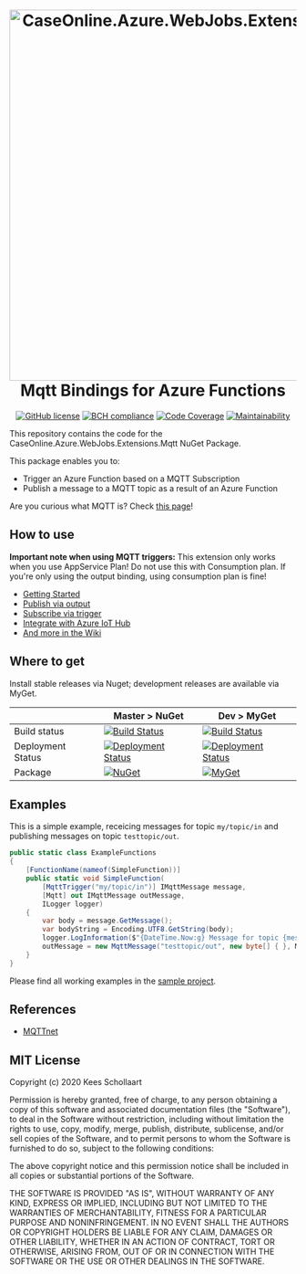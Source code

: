 <h1 align="center">

<img src="https://raw.githubusercontent.com/keesschollaart81/CaseOnline.Azure.WebJobs.Extensions.Mqtt/master/readme_banner.png" width=650 alt="CaseOnline.Azure.WebJobs.Extensions.Mqtt"/>
<br/>
Mqtt Bindings for Azure Functions
</h1>

<div align="center">

[![GitHub license](https://img.shields.io/badge/license-MIT-blue.svg)](https://github.com/keesschollaart81/CaseOnline.Azure.WebJobs.Extensions.Mqtt/blob/master/LICENSE)
[![BCH compliance](https://bettercodehub.com/edge/badge/keesschollaart81/CaseOnline.Azure.WebJobs.Extensions.Mqtt?branch=master)](https://bettercodehub.com/)
[![Code Coverage](https://sonarcloud.io/api/project_badges/measure?project=CaseOnline.Azure.WebJobs.Extensions.Mqtt&metric=coverage)](https://sonarcloud.io/dashboard?id=CaseOnline.Azure.WebJobs.Extensions.Mqtt)
[![Maintainability](https://sonarcloud.io/api/project_badges/measure?project=CaseOnline.Azure.WebJobs.Extensions.Mqtt&metric=sqale_rating)]()
</div>

This repository contains the code for the CaseOnline.Azure.WebJobs.Extensions.Mqtt NuGet Package. 

This package enables you to:

* Trigger an Azure Function based on a MQTT Subscription
* Publish a message to a MQTT topic as a result of an Azure Function

Are you curious what MQTT is? Check [this page](http://mqtt.org/faq)!

## How to use

**Important note when using MQTT triggers:** This extension only works when you use AppService Plan! Do not use this with Consumption plan. If you're only using the output binding, using consumption plan is fine!

* [Getting Started](/../../wiki/Getting-started)
* [Publish via output](/../../wiki/Publish-via-output)
* [Subscribe via trigger](/../../wiki/Subscribe-via-trigger)
* [Integrate with Azure IoT Hub](/../../wiki/Azure-IoT-Hub)
* [And more in the Wiki](/../../wiki)

## Where to get

Install stable releases via Nuget; development releases are available via MyGet.

|                     | Master > NuGet | Dev > MyGet |
|--------------------------------|-----------------|-----------------|
| Build status |  [![Build Status](https://caseonline.visualstudio.com/CaseOnline.Azure.WebJobs.Extensions.Mqtt/_apis/build/status/CaseOnline.Azure.WebJobs.Extensions.Mqtt?branchName=master)](https://caseonline.visualstudio.com/CaseOnline.Azure.WebJobs.Extensions.Mqtt/_build/index?definitionId=11)   | [![Build Status](https://caseonline.visualstudio.com/CaseOnline.Azure.WebJobs.Extensions.Mqtt/_apis/build/status/CaseOnline.Azure.WebJobs.Extensions.Mqtt?branchName=dev)](https://caseonline.visualstudio.com/CaseOnline.Azure.WebJobs.Extensions.Mqtt/_build/index?definitionId=11)
| Deployment Status | [![Deployment Status](https://caseonline.vsrm.visualstudio.com/_apis/public/Release/badge/4df87c38-5691-4d04-8373-46c830209b7e/1/2)](https://caseonline.visualstudio.com/CaseOnline.Azure.WebJobs.Extensions.Mqtt/_releases2?definitionId=1)|[![Deployment Status](https://caseonline.vsrm.visualstudio.com/_apis/public/Release/badge/4df87c38-5691-4d04-8373-46c830209b7e/1/3)](https://caseonline.visualstudio.com/CaseOnline.Azure.WebJobs.Extensions.Mqtt/_releases2?definitionId=1)|
| Package | [![NuGet](https://img.shields.io/nuget/v/CaseOnline.Azure.WebJobs.Extensions.Mqtt.svg)](https://www.nuget.org/packages/CaseOnline.Azure.WebJobs.Extensions.Mqtt/) | [![MyGet](https://img.shields.io/myget/caseonline/v/CaseOnline.Azure.WebJobs.Extensions.Mqtt.svg)](https://www.myget.org/feed/caseonline/package/nuget/CaseOnline.Azure.WebJobs.Extensions.Mqtt) | 
## Examples

This is a simple example, receicing messages for topic ```my/topic/in``` and publishing messages on topic ```testtopic/out```.

``` csharp
public static class ExampleFunctions
{
    [FunctionName(nameof(SimpleFunction))]
    public static void SimpleFunction(
        [MqttTrigger("my/topic/in")] IMqttMessage message,
        [Mqtt] out IMqttMessage outMessage,
        ILogger logger)
    {
        var body = message.GetMessage();
        var bodyString = Encoding.UTF8.GetString(body);
        logger.LogInformation($"{DateTime.Now:g} Message for topic {message.Topic}: {bodyString}");
        outMessage = new MqttMessage("testtopic/out", new byte[] { }, MqttQualityOfServiceLevel.AtLeastOnce, true);
    }
}
```

Please find all working examples in the [sample project](./src/ExampleFunctions/). 


## References

- [MQTTnet](https://github.com/chkr1011/MQTTnet)

## MIT License
Copyright (c) 2020 Kees Schollaart

Permission is hereby granted, free of charge, to any person obtaining a copy of this software and associated documentation files (the "Software"), to deal in the Software without restriction, including without limitation the rights to use, copy, modify, merge, publish, distribute, sublicense, and/or sell copies of the Software, and to permit persons to whom the Software is furnished to do so, subject to the following conditions:

The above copyright notice and this permission notice shall be included in all copies or substantial portions of the Software.

THE SOFTWARE IS PROVIDED "AS IS", WITHOUT WARRANTY OF ANY KIND, EXPRESS OR IMPLIED, INCLUDING BUT NOT LIMITED TO THE WARRANTIES OF MERCHANTABILITY, FITNESS FOR A PARTICULAR PURPOSE AND NONINFRINGEMENT. IN NO EVENT SHALL THE AUTHORS OR COPYRIGHT HOLDERS BE LIABLE FOR ANY CLAIM, DAMAGES OR OTHER LIABILITY, WHETHER IN AN ACTION OF CONTRACT, TORT OR OTHERWISE, ARISING FROM, OUT OF OR IN CONNECTION WITH THE SOFTWARE OR THE USE OR OTHER DEALINGS IN THE SOFTWARE.
